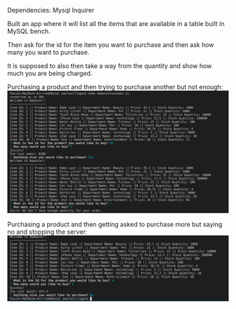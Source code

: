  

Dependencies:
Mysql
Inquirer

Built an app where it will list all the items that are available in a table built in MySQL bench.

Then ask for the id for the item you want to purchase and then ask how many you want to purchase.

It is supposed to also then take a way from the quantity and show how much you are being charged.

Purchasing a product and then trying to purchase another but not enough:
![text](/images/nodenoteenough.png)

Purchasing a product and then getting asked to purchase more but saying no and stopping the server:
![text](/images/nodeendserver.png)
